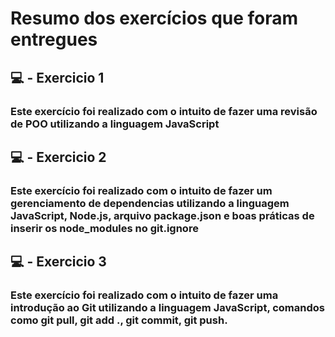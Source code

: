 # Resumo dos exercícios que foram entregues

## :computer: - Exercicio 1
### Este exercício foi realizado com o intuito de fazer uma revisão de POO utilizando a linguagem JavaScript

## :computer: - Exercicio 2 
### Este exercício foi realizado com o intuito de fazer um gerenciamento de dependencias utilizando a linguagem JavaScript, Node.js, arquivo package.json e boas práticas de inserir os node_modules no git.ignore

## :computer: - Exercicio 3 
### Este exercício foi realizado com o intuito de fazer uma introdução ao Git utilizando a linguagem JavaScript, comandos como git pull, git add ., git commit, git push.

